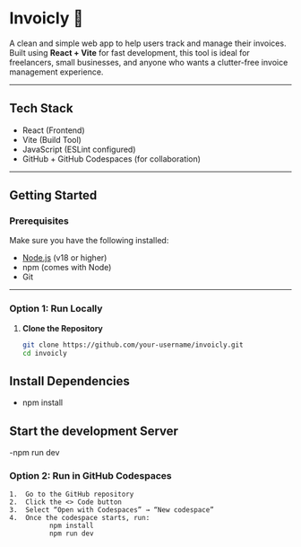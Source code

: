 # Invoicly 🧾

A clean and simple web app to help users track and manage their invoices. Built using **React + Vite** for fast development, this tool is ideal for freelancers, small businesses, and anyone who wants a clutter-free invoice management experience.

---

## Tech Stack

- React (Frontend)
- Vite (Build Tool)
- JavaScript (ESLint configured)
- GitHub + GitHub Codespaces (for collaboration)

---

##  Getting Started

### Prerequisites

Make sure you have the following installed:

- [Node.js](https://nodejs.org/en/) (v18 or higher)
- npm (comes with Node)
- Git

---

###  Option 1: Run Locally

1. **Clone the Repository**
   ```bash
   git clone https://github.com/your-username/invoicly.git
   cd invoicly

## Install Dependencies

- npm install

## Start the development Server

-npm run dev

###  Option 2: Run in GitHub Codespaces

	1.	Go to the GitHub repository
	2.	Click the <> Code button
	3.	Select “Open with Codespaces” → “New codespace”
	4.	Once the codespace starts, run:
              npm install
              npm run dev

